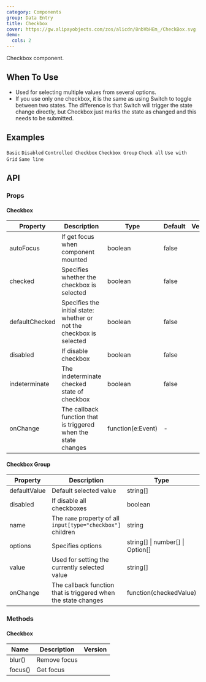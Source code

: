 ```yaml
---
category: Components
group: Data Entry
title: Checkbox
cover: https://gw.alipayobjects.com/zos/alicdn/8nbVbHEm_/CheckBox.svg
demo:
  cols: 2
---
```


Checkbox component.

## When To Use

- Used for selecting multiple values from several options.
- If you use only one checkbox, it is the same as using Switch to toggle between two states. The difference is that Switch will trigger the state change directly, but Checkbox just marks the state as changed and this needs to be submitted.

## Examples

<code src="./demo/basic.tsx">Basic</code>
<code src="./demo/disabled.tsx">Disabled</code>
<code src="./demo/controller.tsx">Controlled Checkbox</code>
<code src="./demo/group.tsx">Checkbox Group</code>
<code src="./demo/check-all.tsx">Check all</code>
<code src="./demo/layout.tsx">Use with Grid</code>
<code src="./demo/debug-line.tsx" debug>Same line</code>

## API

### Props

#### Checkbox

| Property       | Description                                                          | Type              | Default | Version |
| -------------- | -------------------------------------------------------------------- | ----------------- | ------- | ------- |
| autoFocus      | If get focus when component mounted                                  | boolean           | false   |         |
| checked        | Specifies whether the checkbox is selected                           | boolean           | false   |         |
| defaultChecked | Specifies the initial state: whether or not the checkbox is selected | boolean           | false   |         |
| disabled       | If disable checkbox                                                  | boolean           | false   |         |
| indeterminate  | The indeterminate checked state of checkbox                          | boolean           | false   |         |
| onChange       | The callback function that is triggered when the state changes       | function(e:Event) | -       |         |

#### Checkbox Group

| Property     | Description                                                    | Type                                | Default | Version |
| ------------ | -------------------------------------------------------------- | ----------------------------------- | ------- | ------- |
| defaultValue | Default selected value                                         | string\[]                           | \[]     |         |
| disabled     | If disable all checkboxes                                      | boolean                             | false   |         |
| name         | The `name` property of all `input[type="checkbox"]` children   | string                              | -       |         |
| options      | Specifies options                                              | string\[] \| number\[] \| Option\[] | \[]     |         |
| value        | Used for setting the currently selected value                  | string\[]                           | \[]     |         |
| onChange     | The callback function that is triggered when the state changes | function(checkedValue)              | -       |         |

### Methods

#### Checkbox

| Name    | Description  | Version |
| ------- | ------------ | ------- |
| blur()  | Remove focus |         |
| focus() | Get focus    |         |
